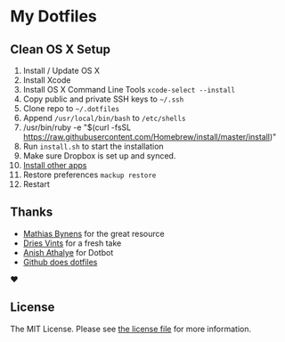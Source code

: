 # My Dotfiles

## Clean OS X Setup

1. Install / Update OS X
2. Install Xcode
3. Install OS X Command Line Tools `xcode-select --install`
4. Copy public and private SSH keys to `~/.ssh`
5. Clone repo to `~/.dotfiles`
6. Append `/usr/local/bin/bash` to `/etc/shells`
7. /usr/bin/ruby -e "$(curl -fsSL https://raw.githubusercontent.com/Homebrew/install/master/install)"
8. Run `install.sh` to start the installation
9. Make sure Dropbox is set up and synced.
10. [Install other apps](./apps.md)
11. Restore preferences `mackup restore`
12. Restart

## Thanks

- [Mathias Bynens](https://github.com/mathiasbynens/dotfiles) for the great resource
- [Dries Vints](https://github.com/driesvints/dotfiles) for a fresh take
- [Anish Athalye](https://github.com/anishathalye/dotbot) for Dotbot
- [Github does dotfiles](https://dotfiles.github.io/)

:heart:

## License

The MIT License. Please see [the license file](license.md) for more information.
